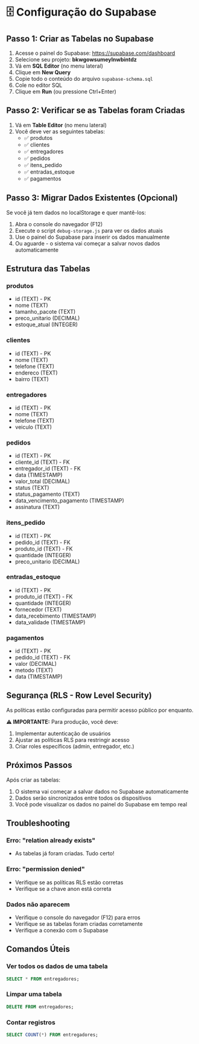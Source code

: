 # 🗄️ Configuração do Supabase

## Passo 1: Criar as Tabelas no Supabase

1. Acesse o painel do Supabase: https://supabase.com/dashboard
2. Selecione seu projeto: **bkwgowsumeylnwbintdz**
3. Vá em **SQL Editor** (no menu lateral)
4. Clique em **New Query**
5. Copie todo o conteúdo do arquivo `supabase-schema.sql`
6. Cole no editor SQL
7. Clique em **Run** (ou pressione Ctrl+Enter)

## Passo 2: Verificar se as Tabelas foram Criadas

1. Vá em **Table Editor** (no menu lateral)
2. Você deve ver as seguintes tabelas:
   - ✅ produtos
   - ✅ clientes
   - ✅ entregadores
   - ✅ pedidos
   - ✅ itens_pedido
   - ✅ entradas_estoque
   - ✅ pagamentos

## Passo 3: Migrar Dados Existentes (Opcional)

Se você já tem dados no localStorage e quer mantê-los:

1. Abra o console do navegador (F12)
2. Execute o script `debug-storage.js` para ver os dados atuais
3. Use o painel do Supabase para inserir os dados manualmente
4. Ou aguarde - o sistema vai começar a salvar novos dados automaticamente

## Estrutura das Tabelas

### produtos
- id (TEXT) - PK
- nome (TEXT)
- tamanho_pacote (TEXT)
- preco_unitario (DECIMAL)
- estoque_atual (INTEGER)

### clientes
- id (TEXT) - PK
- nome (TEXT)
- telefone (TEXT)
- endereco (TEXT)
- bairro (TEXT)

### entregadores
- id (TEXT) - PK
- nome (TEXT)
- telefone (TEXT)
- veiculo (TEXT)

### pedidos
- id (TEXT) - PK
- cliente_id (TEXT) - FK
- entregador_id (TEXT) - FK
- data (TIMESTAMP)
- valor_total (DECIMAL)
- status (TEXT)
- status_pagamento (TEXT)
- data_vencimento_pagamento (TIMESTAMP)
- assinatura (TEXT)

### itens_pedido
- id (TEXT) - PK
- pedido_id (TEXT) - FK
- produto_id (TEXT) - FK
- quantidade (INTEGER)
- preco_unitario (DECIMAL)

### entradas_estoque
- id (TEXT) - PK
- produto_id (TEXT) - FK
- quantidade (INTEGER)
- fornecedor (TEXT)
- data_recebimento (TIMESTAMP)
- data_validade (TIMESTAMP)

### pagamentos
- id (TEXT) - PK
- pedido_id (TEXT) - FK
- valor (DECIMAL)
- metodo (TEXT)
- data (TIMESTAMP)

## Segurança (RLS - Row Level Security)

As políticas estão configuradas para permitir acesso público por enquanto.

**⚠️ IMPORTANTE:** Para produção, você deve:
1. Implementar autenticação de usuários
2. Ajustar as políticas RLS para restringir acesso
3. Criar roles específicos (admin, entregador, etc.)

## Próximos Passos

Após criar as tabelas:
1. O sistema vai começar a salvar dados no Supabase automaticamente
2. Dados serão sincronizados entre todos os dispositivos
3. Você pode visualizar os dados no painel do Supabase em tempo real

## Troubleshooting

### Erro: "relation already exists"
- As tabelas já foram criadas. Tudo certo!

### Erro: "permission denied"
- Verifique se as políticas RLS estão corretas
- Verifique se a chave anon está correta

### Dados não aparecem
- Verifique o console do navegador (F12) para erros
- Verifique se as tabelas foram criadas corretamente
- Verifique a conexão com o Supabase

## Comandos Úteis

### Ver todos os dados de uma tabela
```sql
SELECT * FROM entregadores;
```

### Limpar uma tabela
```sql
DELETE FROM entregadores;
```

### Contar registros
```sql
SELECT COUNT(*) FROM entregadores;
```
